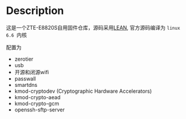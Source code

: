 # Description
这是一个ZTE-E8820S自用固件仓库，源码采用[LEAN](https://github.com/coolsnowwolf/lede.git), 官方源码编译为 `linux 6.6 `内核

配置为
- zerotier
- usb
- 开源和闭源wifi
- passwall
- smartdns
- kmod-cryptodev (Cryptographic Hardware Accelerators)
- kmod-crypto-aead
- kmod-crypto-gcm
- openssh-sftp-server
